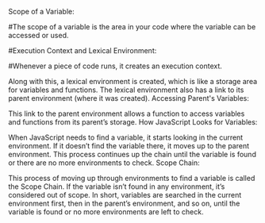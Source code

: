 Scope of a Variable:

#The scope of a variable is the area in your code where the variable can be accessed or used.


#Execution Context and Lexical Environment:

#Whenever a piece of code runs, it creates an execution context.

Along with this, a lexical environment is created, which is like a storage area for variables and functions.
The lexical environment also has a link to its parent environment (where it was created).
Accessing Parent's Variables:

This link to the parent environment allows a function to access variables and functions from its parent’s storage.
How JavaScript Looks for Variables:

When JavaScript needs to find a variable, it starts looking in the current environment.
If it doesn’t find the variable there, it moves up to the parent environment.
This process continues up the chain until the variable is found or there are no more environments to check.
Scope Chain:

This process of moving up through environments to find a variable is called the Scope Chain.
If the variable isn’t found in any environment, it’s considered out of scope.
In short, variables are searched in the current environment first, then in the parent’s environment, and so on, until the variable is found or no more environments are left to check.